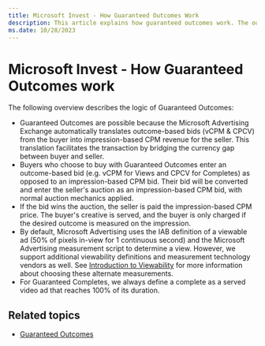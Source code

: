 ```yaml
---
title: Microsoft Invest - How Guaranteed Outcomes Work
description: This article explains how guaranteed outcomes work. The outcome-based bids from the buyer are translated into impression-based CPM revenue for the seller.
ms.date: 10/28/2023
---
```


# Microsoft Invest - How Guaranteed Outcomes work

The following overview describes the logic of Guaranteed Outcomes:

- Guaranteed Outcomes are possible because the Microsoft Advertising Exchange automatically translates outcome-based bids (vCPM & CPCV) from the buyer into impression-based CPM revenue for the seller. This translation facilitates the transaction by bridging the currency gap between buyer and seller.
- Buyers who choose to buy with Guaranteed Outcomes enter an outcome-based bid (e.g. vCPM for Views and CPCV for Completes) as opposed to an impression-based CPM bid. Their bid will be converted and enter the seller's auction as an impression-based CPM bid, with normal auction mechanics applied.
- If the bid wins the auction, the seller is paid the impression-based CPM price. The buyer's creative is served, and the buyer is only charged if the desired outcome is measured on the impression.
- By default, Microsoft Advertising uses the IAB definition of a viewable ad (50% of pixels in-view for 1 continuous second) and the Microsoft Advertising measurement script to determine a view. However, we support additional viewability definitions and measurement technology vendors as well. See [Introduction to Viewability](./introduction-to-viewability.md) for more information about choosing these alternate measurements.
- For Guaranteed Completes, we always define a complete as a served video ad that reaches 100% of its duration.

## Related topics

- [Guaranteed Outcomes](./guaranteed-outcomes.md)
